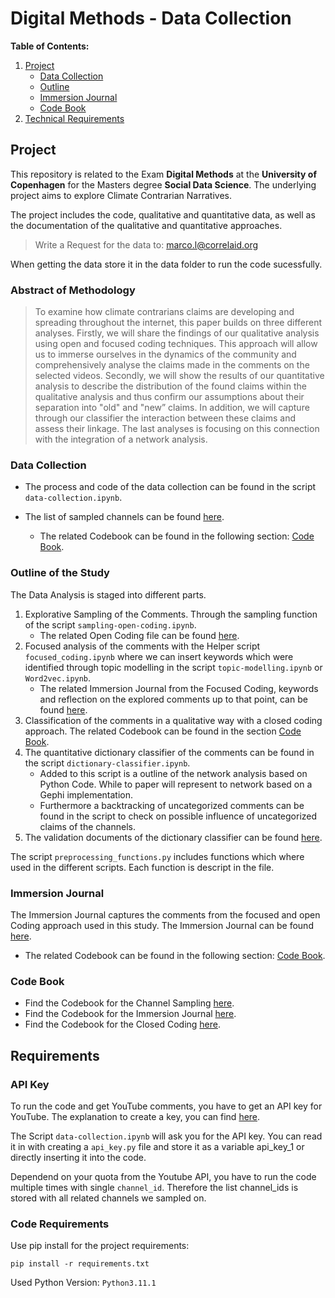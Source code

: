 # Digital Methods - Data Collection

**Table of Contents:**

1. [Project](#project)
    - [Data Collection](#data-collection)
    - [Outline](#outline-of-the-study)
    - [Immersion Journal](#immersion-journal)
    - [Code Book](#code-book)
5. [Technical Requirements](#requirements)


## Project

This repository is related to the Exam **Digital Methods** at the **University of Copenhagen** for the Masters degree **Social Data Science**. The underlying project aims to explore Climate Contrarian Narratives.

The project includes the code, qualitative and quantitative data, as well as the documentation of the qualitative and quantitative approaches.

> Write a Request for the data to: marco.l@correlaid.org

When getting the data store it in the data folder to run the code sucessfully.

### Abstract of Methodology

> To examine how climate contrarians claims are developing and spreading throughout the
internet, this paper builds on three different analyses. Firstly, we will share the findings
of our qualitative analysis using open and focused coding techniques. This approach will
allow us to immerse ourselves in the dynamics of the community and comprehensively
analyse the claims made in the comments on the selected videos. Secondly, we will show
the results of our quantitative analysis to describe the distribution of the found claims
within the qualitative analysis and thus confirm our assumptions about their separation
into "old" and "new” claims. In addition, we will capture through our classifier the
interaction between these claims and assess their linkage. The last analyses is focusing
on this connection with the integration of a network analysis.

### Data Collection

- The process and code of the data collection can be found in the script `data-collection.ipynb`.

- The list of sampled channels can be found [here](data/channel_sampling.xlsx).
    - The related Codebook can be found in the following section: [Code Book](#code-book).

### Outline of the Study

The Data Analysis is staged into different parts.

1. Explorative Sampling of the Comments. Through the sampling function of the script `sampling-open-coding.ipynb`.
    - The related Open Coding file can be found [here](#immersion-journal).
2. Focused analysis of the comments with the Helper script `focused_coding.ipynb` where we can insert keywords which were identified through topic modelling in the script `topic-modelling.ipynb` or `Word2vec.ipynb`.
    - The related Immersion Journal from the Focused Coding, keywords and reflection on the explored comments up to that point, can be found [here](#immersion-journal).
3. Classification of the comments in a qualitative way with a closed coding approach. The related Codebook can be found in the section [Code Book](#code-book).
4. The quantitative dictionary classifier of the comments can be found in the script `dictionary-classifier.ipynb`.
    - Added to this script is a outline of the network analysis based on Python Code. While to paper will represent to network based on a Gephi implementation.
    - Furthermore a backtracking of uncategorized comments can be found in the script to check on possible influence of uncategorized claims of the channels.
5. The validation documents of the dictionary classifier can be found [here](data/validation_data.xlsx).

The script `preprocessing_functions.py` includes functions which where used in the different scripts. Each function is descript in the file.

### Immersion Journal

The Immersion Journal captures the comments from the focused and open Coding approach used in this study. The Immersion Journal can be found [here](immersion_journal/immersion_journal.xlsx).

- The related Codebook can be found in the following section: [Code Book](#code-book).

### Code Book

- Find the Codebook for the Channel Sampling [here](documentation/codebook_sampling.md).
- Find the Codebook for the Immersion Journal [here](documentation/codebook_immersion-journal.md).
- Find the Codebook for the Closed Coding [here](documentation/closed-codebook_immersion-journal.md).

## Requirements

### API Key

To run the code and get YouTube comments, you have to get an API key for YouTube. The explanation to create a key, you can find [here](https://developers.google.com/youtube/v3/getting-started#before-you-start).

The Script `data-collection.ipynb` will ask you for the API key. You can read it in with creating a `api_key.py` file and store it as a variable api_key_1 or directly inserting it into the code.

Dependend on your quota from the Youtube API, you have to run the code multiple times with single `channel_id`. Therefore the list channel_ids is stored with all related channels we sampled on.

### Code Requirements

Use pip install for the project requirements:

`pip install -r requirements.txt` 

Used Python Version: `Python3.11.1`



